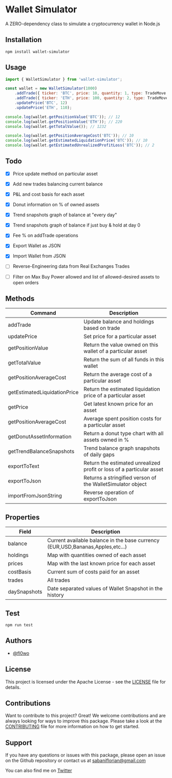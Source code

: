 # Wallet Simulator

A ZERO-dependency class to simulate a cryptocurrency wallet in Node.js

## Installation
```
npm install wallet-simulator
```

## Usage

```javascript
import { WalletSimulator } from 'wallet-simulator';

const wallet = new WalletSimulator(1000)
    .addTrade({ ticker: 'BTC', price: 10, quantity: 1, type: TradeMove.BUY })
    .addTrade({ ticker: 'ETH', price: 100, quantity: 2, type: TradeMove.BUY })
    .updatePrice('BTC', 12)
    .updatePrice('ETH', 110);

console.log(wallet.getPositionValue('BTC')); // 12
console.log(wallet.getPositionValue('ETH')); // 220
console.log(wallet.getTotalValue()); // 1232

console.log(wallet.getPositionAverageCost('BTC')); // 10
console.log(wallet.getEstimatedLiquidationPrice('BTC')); // 10
console.log(wallet.getEstimatedUnrealizedProfitLoss('BTC')); // 2
```


## Todo

- [x] Price update method on particular asset
- [x] Add new trades balancing current balance
- [x] P&L and cost basis for each asset
- [x] Donut information on % of owned assets
- [x] Trend snapshots graph of balance at "every day"
- [x] Trend snapshots graph of balance if just buy & hold at day 0
- [x] Fee % on addTrade operations
- [x] Export Wallet as JSON
- [x] Import Wallet from JSON
- [ ] Reverse-Engineering data from Real Exchanges Trades
- [ ] Filter on Max Buy Power allowed and list of allowed-desired assets to open orders


## Methods

| Command                      | Description                                                          |
|------------------------------|----------------------------------------------------------------------|
| addTrade                     | Update balance and holdings based on trade                           |
| updatePrice                  | Set price for a particular asset                                     |
| getPositionValue             | Return the value owned on this wallet of a particular asset          |
| getTotalValue                | Return the sum of all funds in this wallet                           |
| getPositionAverageCost       | Return the average cost of a particular asset                        |
| getEstimatedLiquidationPrice | Return the estimated liquidation price of a particular asset         |
| getPrice                     | Get latest known price for an asset                                  |
| getPositionAverageCost       | Average spent position costs for a particular asset                  |
| getDonutAssetInformation     | Return a donut type chart with all assets owned in %                 |
| getTrendBalanceSnapshots     | Trend balance graph snapshots of daily gaps                          |
| exportToText                 | Return the estimated unrealized profit or loss of a particular asset |
| exportToJson                 | Returns a stringified verson of the WalletSimulator object           |
| importFromJsonString         | Reverse operation of exportToJson                                    |


## Properties
| Field        | Description                                                                    |
|--------------|--------------------------------------------------------------------------------|
| balance      | Current available balance in the base currency (EUR,USD,Bananas,Apples,etc...) |
| holdings     | Map with quantities owned of each asset                                        |
| prices       | Map with the last known price for each asset                                   |
| costBasis    | Current sum of costs paid for an asset                                         |
| trades       | All trades                                                                     |
| daySnapshots | Date separated values of Wallet Snapshot in the history                        |

## Test
```
npm run test
```

## Authors

- [@fl0wo](https://www.github.com/fl0wo)


## License
This project is licensed under the Apache License - see the [LICENSE](https://github.com/fl0wo/wallet-simulator/blob/main/LICENSE) file for details.

## Contributions
Want to contribute to this project? Great! We welcome contributions and are always looking for ways to improve this package. Please take a look at the [CONTRIBUTING](https://github.com/fl0wo/wallet-simulator/blob/main/LICENSE) file for more information on how to get started.

## Support
If you have any questions or issues with this package, please open an issue on the Github repository or contact us at sabaniflorian@gmail.com

You can also find me on [Twitter](https://twitter.com/flof_fly)

